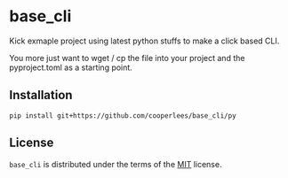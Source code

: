 # base_cli

Kick exmaple project using latest python stuffs to make a click based CLI.

You more just want to wget / cp the file into your project and the pyproject.toml as a starting point.

## Installation

```console
pip install git+https://github.com/cooperlees/base_cli/py
```

## License

`base_cli` is distributed under the terms of the [MIT](https://spdx.org/licenses/MIT.html) license.
